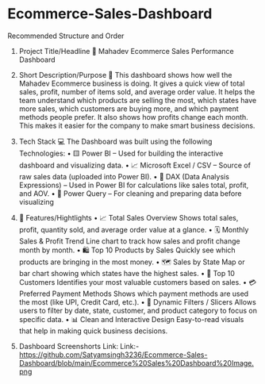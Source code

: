 # Ecommerce-Sales-Dashboard
Recommended Structure and Order

1. Project Title/Headline
 📌  Mahadev Ecommerce Sales Performance Dashboard

2.  Short Description/Purpose
       📝 This dashboard shows how well the Mahadev Ecommerce business is doing. It gives a quick view of total sales, profit, number of items sold, and average            order value. It helps the team understand which products are selling the most, which states have more sales, which customers are buying more, and which             payment methods people prefer. It also shows how profits change each month. This makes it easier for the company to make smart business decisions.

3.  Tech Stack
💻 The Dashboard was built using the following Technologies:
  • 🟨 Power BI – Used for building the interactive dashboard and visualizing data.
  • 📈 Microsoft Excel / CSV – Source of raw sales data (uploaded into Power BI).
  •  🧮 DAX (Data Analysis Expressions) – Used in Power BI for calculations like sales total, profit, and AOV.
  •  🔄 Power Query – For cleaning and preparing data before visualizing

5. 🌟 Features/Hightlights
 •  📈 Total Sales Overview
       Shows total sales, profit, quantity sold, and average order value at a glance.
 •  🗓️ Monthly Sales & Profit Trend
       Line chart to track how sales and profit change month by month.
 •  🛍️ Top 10 Products by Sales
       Quickly see which products are bringing in the most money.
 •  🗺️ Sales by State
      Map or bar chart showing which states have the highest sales.
 •  👤 Top 10 Customers
     Identifies your most valuable customers based on sales.
 •  💳 Preferred Payment Methods
     Shows which payment methods are used the most (like UPI, Credit Card, etc.).
 •  🧮 Dynamic Filters / Slicers
     Allows users to filter by date, state, customer, and product category to focus on specific data.
 •  📊 Clean and Interactive Design
     Easy-to-read visuals that help in making quick business decisions.

5. Dashboard Screenshorts Link:
   Link:-https://github.com/Satyamsingh3236/Ecommerce-Sales-Dashboard/blob/main/Ecommerce%20Sales%20Dashboard%20Image.png
